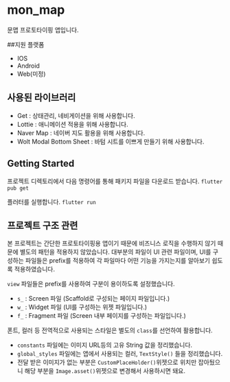 # mon_map
문맵 프로토타이핑 앱입니다.

##지원 플랫폼
- IOS
- Android
- Web(미정)

## 사용된 라이브러리
- Get : 상태관리, 네비게이션을 위해 사용합니다.
- Lottie : 애니메이션 적용을 위해 사용합니다.
- Naver Map : 네이버 지도 활용을 위해 사용합니다.
- Wolt Modal Bottom Sheet : 바텀 시트를 이쁘게 만들기 위해 사용합니다.

## Getting Started

프로젝트 디렉토리에서 다음 명령어를 통해 패키지 파일을 다운로드 받습니다.
`flutter pub get`

플러터를 실행합니다.
`flutter run`

## 프로젝트 구조 관련
본 프로젝트는 간단한 프로토타이핑용 앱이기 때문에 비즈니스 로직을 수행하지 않기 때문에 별도의 패턴을 적용하지 않았습니다. 대부분의 파일이 UI 관련 파일이며, UI를 구성하는 파일들은 prefix를 적용하여 각 파일마다 어떤 기능을 가지는지를 알아보기 쉽도록 적용하였습니다.

`view` 파일들은 prefix를 사용하여 구분이 용이하도록 설정했습니다.

- `s_` : Screen 파일 (Scaffold로 구성되는 페이지 파일입니다.)
- `w_` : Widget 파일 (UI를 구성하는 위젯 파일입니다.)
- `f_` : Fragment 파일 (Screen 내부 페이지를 구성하는 파일입니다.)


폰트, 컬러 등 전역적으로 사용되는 스타일은 별도의 `class`를 선언하여 활용합니다.
- `constants` 파일에는 이미지 URL등의 고유 String 값을 정리했습니다.
- `global_styles` 파일에는 앱에서 사용되는 컬러, `TextStyle()` 들을 정리했습니다.
- 전달 받은 이미지가 없는 부분은 `CustomPlaceHolder()`위젯으로 위치만 잡아뒀으니 해당 부분을 `Image.asset()`위젯으로 변경해서 사용하시면 돼요.